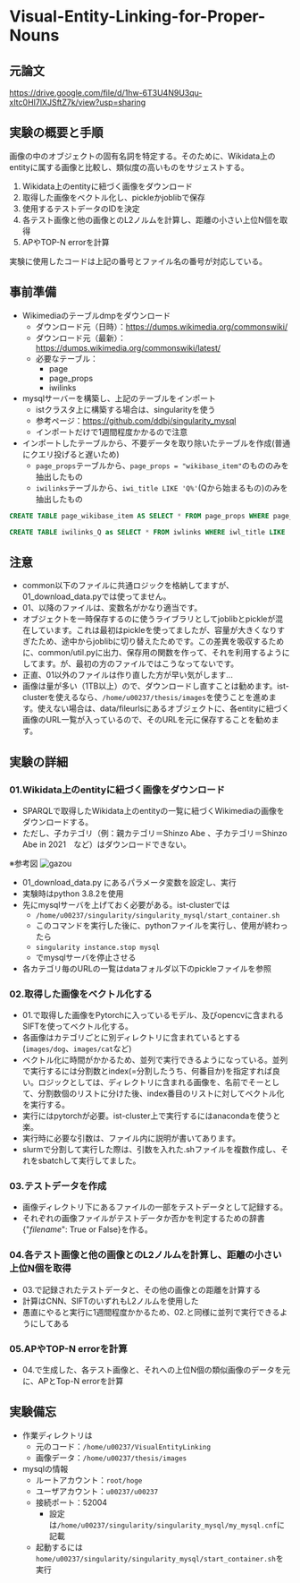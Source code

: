 # Visual-Entity-Linking-for-Proper-Nouns

## 元論文

<https://drive.google.com/file/d/1hw-6T3U4N9U3qu-xItc0HI7lXJSftZ7k/view?usp=sharing>

## 実験の概要と手順

画像の中のオブジェクトの固有名詞を特定する。そのために、Wikidata上のentityに属する画像と比較し、類似度の高いものをサジェストする。

1. Wikidata上のentityに紐づく画像をダウンロード
2. 取得した画像をベクトル化し、pickleかjoblibで保存
3. 使用するテストデータのIDを決定
4. 各テスト画像と他の画像とのL2ノルムを計算し、距離の小さい上位N個を取得
5. APやTOP-N errorを計算

実験に使用したコードは上記の番号とファイル名の番号が対応している。

## 事前準備

- Wikimediaのテーブルdmpをダウンロード
  - ダウンロード元（日時）：<https://dumps.wikimedia.org/commonswiki/>
  - ダウンロード元（最新）：<https://dumps.wikimedia.org/commonswiki/latest/>
  - 必要なテーブル：
    - page
    - page_props
    - iwilinks
- mysqlサーバーを構築し、上記のテーブルをインポート
  - istクラスタ上に構築する場合は、singularityを使う
  - 参考ページ：<https://github.com/ddbj/singularity_mysql>
  - インポートだけで1週間程度かかるので注意
- インポートしたテーブルから、不要データを取り除いたテーブルを作成(普通にクエリ投げると遅いため)
  - `page_props`テーブルから、`page_props = "wikibase_item"`のもののみを抽出したもの
  - `iwilinks`テーブルから、`iwi_title LIKE 'Q%'`(Qから始まるもの)のみを抽出したもの

```sql
CREATE TABLE page_wikibase_item AS SELECT * FROM page_props WHERE page_props = "wikibase_item";

CREATE TABLE iwilinks_Q as SELECT * FROM iwlinks WHERE iwl_title LIKE 'Q%'
```

## 注意

- common以下のファイルに共通ロジックを格納してますが、01_download_data.pyでは使ってません。
- 01、以降のファイルは、変数名がかなり適当です。
- オブジェクトを一時保存するのに使うライブラリとしてjoblibとpickleが混在しています。これは最初はpickleを使ってましたが、容量が大きくなりすぎたため、途中からjoblibに切り替えたためです。この差異を吸収するために、common/util.pyに出力、保存用の関数を作って、それを利用するようにしてます。が、最初の方のファイルではこうなってないです。
- 正直、01以外のファイルは作り直した方が早い気がします...
- 画像は量が多い（1TB以上）ので、ダウンロードし直すことは勧めます。ist-clusterを使えるなら、`/home/u00237/thesis/images`を使うことを進めます。使えない場合は、data/fileurlsにあるオブジェクトに、各entityに紐づく画像のURL一覧が入っているので、そのURLを元に保存することを勧めます。

## 実験の詳細

### 01.Wikidata上のentityに紐づく画像をダウンロード

- SPARQLで取得したWikidata上のentityの一覧に紐づくWikimediaの画像をダウンロードする。
- ただし、子カテゴリ（例：親カテゴリ＝Shinzo Abe 、子カテゴリ＝Shinzo Abe in 2021　など）はダウンロードできない。

※参考図
![gazou](https://i.imgur.com/veyQGsW.jpg)

- 01_download_data.py にあるパラメータ変数を設定し、実行
- 実験時はpython 3.8.2を使用
- 先にmysqlサーバを上げておく必要がある。ist-clusterでは
  - `/home/u00237/singularity/singularity_mysql/start_container.sh`
  - このコマンドを実行した後に、pythonファイルを実行し、使用が終わったら
  - `singularity instance.stop mysql`
  - でmysqlサーバを停止させる
- 各カテゴリ毎のURLの一覧はdataフォルダ以下のpickleファイルを参照

### 02.取得した画像をベクトル化する

- 01.で取得した画像をPytorchに入っているモデル、及びopencvに含まれるSIFTを使ってベクトル化する。
- 各画像はカテゴリごとに別ディレクトリに含まれているとする(`images/dog`、`images/cat`など)
- ベクトル化に時間がかかるため、並列で実行できるようになっている。並列で実行するには分割数とindex(=分割したうち、何番目か)を指定すれば良い。ロジックとしては、ディレクトリに含まれる画像を、名前でそーとして、分割数個のリストに分けた後、index番目のリストに対してベクトル化を実行する。
- 実行にはpytorchが必要。ist-cluster上で実行するにはanacondaを使うと楽。
- 実行時に必要な引数は、ファイル内に説明が書いてあります。
- slurmで分割して実行した際は、引数を入れた.shファイルを複数作成し、それをsbatchして実行してました。

### 03.テストデータを作成

- 画像ディレクトリ下にあるファイルの一部をテストデータとして記録する。
- それぞれの画像ファイルがテストデータか否かを判定するための辞書{"_filename_": True or False}を作る。

### 04.各テスト画像と他の画像とのL2ノルムを計算し、距離の小さい上位N個を取得

- 03.で記録されたテストデータと、その他の画像との距離を計算する
- 計算はCNN、SIFTのいずれもL2ノルムを使用した
- 愚直にやると実行に1週間程度かかるため、02.と同様に並列で実行できるようにしてある

### 05.APやTOP-N errorを計算

- 04.で生成した、各テスト画像と、それへの上位N個の類似画像のデータを元に、APとTop-N errorを計算

## 実験備忘

- 作業ディレクトリは
  - 元のコード：`/home/u00237/VisualEntityLinking`
  - 画像データ：`/home/u00237/thesis/images`
- mysqlの情報
  - ルートアカウント：`root/hoge`
  - ユーザアカウント：`u00237/u00237`
  - 接続ポート：52004
    - 設定は`/home/u00237/singularity/singularity_mysql/my_mysql.cnf`に記載
  - 起動するには `home/u00237/singularity/singularity_mysql/start_container.sh`を実行
